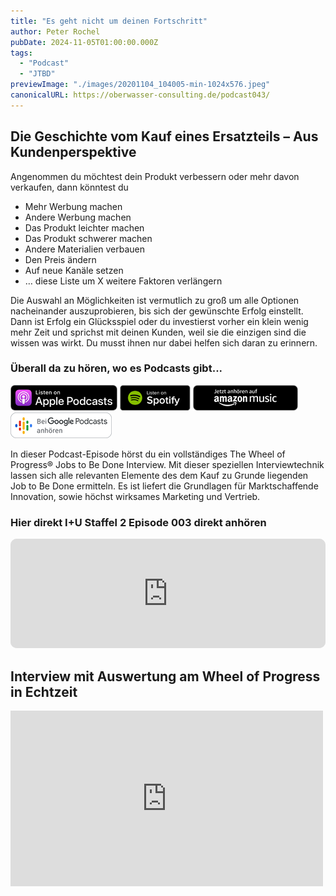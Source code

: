 ```yaml
---
title: "Es geht nicht um deinen Fortschritt"
author: Peter Rochel
pubDate: 2024-11-05T01:00:00.000Z
tags:
  - "Podcast"
  - "JTBD"
previewImage: "./images/20201104_104005-min-1024x576.jpeg"
canonicalURL: https://oberwasser-consulting.de/podcast043/
---
```


## Die Geschichte vom Kauf eines Ersatzteils – Aus Kundenperspektive

Angenommen du möchtest dein Produkt verbessern oder mehr davon verkaufen, dann könntest du

* Mehr Werbung machen
* Andere Werbung machen
* Das Produkt leichter machen
* Das Produkt schwerer machen
* Andere Materialien verbauen
* Den Preis ändern
* Auf neue Kanäle setzen
* … diese Liste um X weitere Faktoren verlängern

Die Auswahl an Möglichkeiten ist vermutlich zu groß um alle Optionen nacheinander auszuprobieren, bis sich der gewünschte Erfolg einstellt. Dann ist Erfolg ein Glücksspiel oder du investierst vorher ein klein wenig mehr Zeit und sprichst mit deinen Kunden, weil sie die einzigen sind die wissen was wirkt. Du musst ihnen nur dabei helfen sich daran zu erinnern.

### Überall da zu hören, wo es Podcasts gibt...

[![](images/listen-on-apple-podcast.png)](https://podcasts.apple.com/de/podcast/jobs-to-be-done-jtbd-interview/id1354901024)
[![](images/listen-on-spotify.png)](https://open.spotify.com/episode/180nJFuv2tRVUswYgzqrRw)
[![](images/ListenOn_AmazonMusic_button_Black_RGB_5X_DE-300x73.png)](https://music.amazon.de/podcasts/4838bd28-7b97-4912-80cb-de39a6c75654/episodes/ef8689bd-3e5f-43ee-bec6-c70adde90176/innovate-upgrade-jobs-to-be-done-jtbd-interview---espressokocher)
[![jobs to be done podcast](images/DE_Google_Podcasts_Badge_8x-300x76.png)](https://podcasts.google.com/feed/aHR0cHM6Ly96dW04cnkucG9kY2FzdGVyLmRlL29iZXJ3YXNzZXIucnNz/episode/cG9kLTVmYTE3ZmUwNzZiYzk3MTQ5MDM0MTk?sa=X&ved=0CAUQkfYCahcKEwiooZT4pJGCAxUAAAAAHQAAAAAQAQ)


In dieser Podcast-Episode hörst du ein vollständiges The Wheel of Progress® Jobs to Be Done Interview. Mit dieser speziellen Interviewtechnik lassen sich alle relevanten Elemente des dem Kauf zu Grunde liegenden Job to Be Done ermitteln. Es ist liefert die Grundlagen für Marktschaffende Innovation, sowie höchst wirksames Marketing und Vertrieb.


### Hier direkt I+U Staffel 2 Episode 003 direkt anhören

<iframe id="embedPlayer" src="https://embed.podcasts.apple.com/us/podcast/jobs-to-be-done-jtbd-interview/id1354901024?i=1000498622872&itsct=podcast_box&itscg=30200" height="175px" frameborder="0" sandbox="allow-forms allow-popups allow-same-origin allow-scripts allow-top-navigation-by-user-activation" allow="autoplay *; encrypted-media *; clipboard-write" style="width: 100%; max-width: 660px; overflow: hidden; border-radius: 10px; transform: translateZ(0px); animation: 2s 6 loading-indicator; background-color: rgb(228, 228, 228);"></iframe>

## Interview mit Auswertung am Wheel of Progress in Echtzeit

<iframe loading="lazy" src="https://player.vimeo.com/video/475363994?h=d4242da564&dnt=1&app_id=122963" width="500" height="281" frameborder="0" allow="autoplay; fullscreen; picture-in-picture"></iframe>